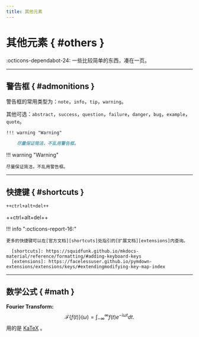 ```yaml
---
title: 其他元素
---
```


其他元素 { #others }
====================

:octicons-dependabot-24: 一些比较简单的东西，凑在一页。

---

警告框 { #admonitions }
-----------------------

警告框的常用类型为：`note`，`info`，`tip`，`warning`。

其他可选：`abstract`，`success`，`question`，`failure`，`danger`，`bug`，`example`，`quote`。

``` markdown title="Admonitions"
!!! warning "Warning"

    尽量保证简洁，不乱用警告框。
```

<div class="result" markdown>

!!! warning "Warning"

    尽量保证简洁，不乱用警告框。

</div>

---

快捷键 { #shortcuts }
---------------------

``` markdown title="Keyboard keys"
++ctrl+alt+del++
```

<div class="result" markdown>

++ctrl+alt+del++

</div>

!!! info ":octicons-report-16:"
    
    更多的快捷键可以在[官方文档][shortcuts]处指引的[扩展文档][extensions]内查询。

      [shortcuts]: https://squidfunk.github.io/mkdocs-material/reference/formatting/#adding-keyboard-keys
      [extensions]: https://facelessuser.github.io/pymdown-extensions/extensions/keys/#extendingmodifying-key-map-index

---

数学公式 { #math }
------------------

**Fourier Transform:**
$$
\mathcal{F} \{f(t)\} (\omega) = \int_{-\infty}^{\infty} f(t) e^{-i\omega t} dt.
$$
用的是 [KaTeX][katex] 。

  [katex]: https://katex.org/
